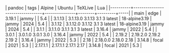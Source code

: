 | pandoc   | tags                            | Alpine        | Ubuntu | TeXLive | Lua |
|----------+---------------------------------+---------------+--------+---------+-----|
| main     | edge                            | 3.19.1        | jammy  |         | 5.4 |
| 3.1.13   | 3.1.13.0  3.1.13  3.1  3 latest | 18-alpine3.19 | jammy  |    2024 | 5.4 |
| 3.1.12   | 3.1.12.0  3.1.12  3.1  3 latest | 18-alpine3.19 | jammy  |    2024 | 5.4 |
| 3.1.1    | 3.1.1.0  3.1.1  3.1  3 latest   | 3.16.4        | jammy  |    2022 | 5.4 |
| 3.0.1    | 3.0.1.0  3.0.1  3.0             | 3.16.4        | jammy  |    2022 | 5.4 |
| 2.19.2   | 2.19.2.0 2.19.2 2.19 2          | 3.16.4        | jammy  |    2022 | 5.3 |
| 2.18     | 2.18.0.0 2.18.0 2.18            | 3.14.8        | focal  |    2021 | 5.3 |
| 2.17.1.1 | 2.17.1.1 2.17.1 2.17            | 3.14.8        | focal  |    2021 | 5.3 |
